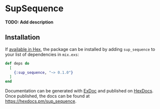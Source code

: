 # SupSequence

**TODO: Add description**

## Installation

If [available in Hex](https://hex.pm/docs/publish), the package can be installed
by adding `sup_sequence` to your list of dependencies in `mix.exs`:

```elixir
def deps do
  [
    {:sup_sequence, "~> 0.1.0"}
  ]
end
```

Documentation can be generated with [ExDoc](https://github.com/elixir-lang/ex_doc)
and published on [HexDocs](https://hexdocs.pm). Once published, the docs can
be found at <https://hexdocs.pm/sup_sequence>.

